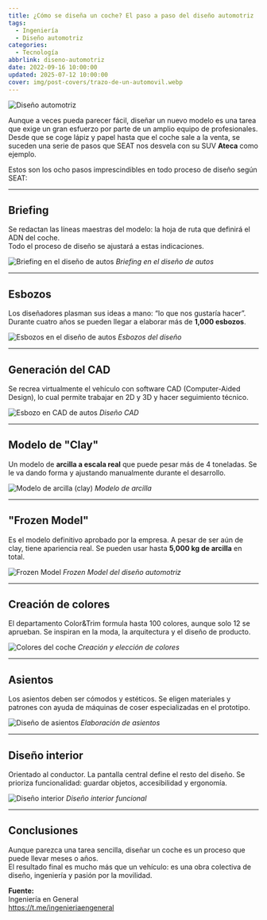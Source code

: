 ```yaml
---
title: ¿Cómo se diseña un coche? El paso a paso del diseño automotriz
tags:
  - Ingeniería
  - Diseño automotriz
categories:
  - Tecnología
abbrlink: diseno-automotriz
date: 2022-09-16 10:00:00
updated: 2025-07-12 10:00:00
cover: img/post-covers/trazo-de-un-automovil.webp
---
```


![Diseño automotriz](/blog/img/post-covers/trazo-de-un-automovil.webp)

Aunque a veces pueda parecer fácil, diseñar un nuevo modelo es una tarea que exige un gran esfuerzo por parte de un amplio equipo de profesionales.  
Desde que se coge lápiz y papel hasta que el coche sale a la venta, se suceden una serie de pasos que SEAT nos desvela con su SUV **Ateca** como ejemplo.

<!-- more -->

Estos son los ocho pasos imprescindibles en todo proceso de diseño según SEAT:

---

## Briefing

Se redactan las líneas maestras del modelo: la hoja de ruta que definirá el ADN del coche.  
Todo el proceso de diseño se ajustará a estas indicaciones.

![Briefing en el diseño de autos](https://blogger.googleusercontent.com/img/b/R29vZ2xl/AVvXsEj4sOc5ncwBY38XrYxycKbpBNndCEfEyECTHZEqFsKiC3DO6jQFnVWWdubCZrzu7L7yBnrve-peSEGK2adRuQwBG6Gab0oFpJRYEZmwoVgTILxq5X1-kVcMTJSm-a4IOhjA3HWNh7YGkhNQrNzp33wYnlGmBJDdHiLbXF83rRhMjQDdEB0v96pwCTjS/s1600/briefing.png)
*Briefing en el diseño de autos*

---

## Esbozos

Los diseñadores plasman sus ideas a mano: “lo que nos gustaría hacer”.  
Durante cuatro años se pueden llegar a elaborar más de **1,000 esbozos**.

![Esbozos en el diseño de autos](https://blogger.googleusercontent.com/img/b/R29vZ2xl/AVvXsEgDpgdBiVL7a47_wmEH0HRB_g5aaICcN2aZoy8jMXY-fe05m92lxZDWcVK2mt-rXuRfWifjEwYH_07TnXYZ3TXetlcY_tq5jO_kDzP9dknjo-SbFcH9ajZn9jlx9z2EfMVLoFuXocEGLcm426tbSWw8_HcZ38bo-swcg1-qIDv864BogEnZEiTphu_v/s1600/esbozos.png)
*Esbozos del diseño*

---

## Generación del CAD

Se recrea virtualmente el vehículo con software CAD (Computer-Aided Design), lo cual permite trabajar en 2D y 3D y hacer seguimiento técnico.

![Esbozo en CAD de autos](https://blogger.googleusercontent.com/img/b/R29vZ2xl/AVvXsEgFdmtT-15iUmaQ8itdGYEPiakDEOUVaBT6EEL_TSiGw7agYmBdWH02PbDerpErvyTspPwiL8yiCkQwUCMAI9Q8uTTuY3rfrKzPOInjiJkxy1y1fobSRuQYk4EOZMup-bKtbKE5AZ-izQ2ywggDCR354AscMXWObkEszLKUBYxZdDHOVJooFqE0s9cO/s840/esbozo_en_CAD.png)
*Diseño CAD*

---

## Modelo de "Clay"

Un modelo de **arcilla a escala real** que puede pesar más de 4 toneladas. Se le va dando forma y ajustando manualmente durante el desarrollo.

![Modelo de arcilla (clay)](https://blogger.googleusercontent.com/img/b/R29vZ2xl/AVvXsEiAMc8gdXfO72F9NzwFS2qp1-utZmr1O3YY-lSmGHyMMfQKUjrsgElvRVKjB6aiJ3SLfGrBcpit--imKYGP4Cjg9uobLyXwCIKJM4c8EtMzelgD2aHyA-ML9vPj4o7Ntjwxt1gwuOH7y808z7OKYqEfndrQ60k0GhLmF2SGlo9itDUeD2m9bgkIsNww/s1600/modelo_del_clay.png)
*Modelo de arcilla*

---

## "Frozen Model"

Es el modelo definitivo aprobado por la empresa. A pesar de ser aún de clay, tiene apariencia real. Se pueden usar hasta **5,000 kg de arcilla** en total.

![Frozen Model](https://blogger.googleusercontent.com/img/b/R29vZ2xl/AVvXsEgfx8BXtvI8zqlQCknDqERDvGP3EQzkzScSK-bMg2vwu6DzolHJz-E-9_3-15SHBLM5mGXxeEteSnI1_7MOb7SRNSH1ZjQp_MKWlQU8txMpWtXAR1tzL8yqlYp6wzejgG0mbnLiBZ4I6hUZBYdfa5t4Wa99QV1LnuP9JI4IloCRYyvb5gQ-q7av_88v/s800-rw/frozen_model.webp)
*Frozen Model del diseño automotriz*

---

## Creación de colores

El departamento Color&Trim formula hasta 100 colores, aunque solo 12 se aprueban. Se inspiran en la moda, la arquitectura y el diseño de producto.

![Colores del coche](https://blogger.googleusercontent.com/img/b/R29vZ2xl/AVvXsEiBrT8J6fX4bKfsvvGIHYFEelDu0wZlCqMU8mZSTU2as6mxb4kvEMq0c_rs_u2vMuYFL0VkRqNKoBNsonRChMSrOHWQBrVnSnNzM_NCxWM8WT0i7Qn18LdiPoDzbAs4i5dQWiyx_G6T5rXm2jmwghQV5oLb0NefQ4kJgutWR7WbOQOGMnPMO9cBBIaD/s1600-rw/creacion_de_colores.webp)
*Creación y elección de colores*

---

## Asientos

Los asientos deben ser cómodos y estéticos. Se eligen materiales y patrones con ayuda de máquinas de coser especializadas en el prototipo.

![Diseño de asientos](https://blogger.googleusercontent.com/img/b/R29vZ2xl/AVvXsEg03RLFKeyjm_p65tpR5Rw-Ez8VCbzp6Rd8_lQ7OFrwEfdKdAfupiICzIV3JT53_oc7ENvuw52E-G0n9vmjoJw7Yk6FX759JmnWNaTVHnh8vkVPUyg9ejpATO175NXYwyuCGI4MkRbVRDRau7FgHHNvRcHDrSfcqV8i51DoRFo_A1iEg72gylrG_WUr/s1600/asientos.png)
*Elaboración de asientos*

---

## Diseño interior

Orientado al conductor. La pantalla central define el resto del diseño. Se prioriza funcionalidad: guardar objetos, accesibilidad y ergonomía.

![Diseño interior](https://blogger.googleusercontent.com/img/b/R29vZ2xl/AVvXsEjRXHrKKmdrW6hm0RunupPt6f9TUWU3O5nEZURKgOtTsGEkoA2VRhPQEASibqkoMIUC8Jzpv21PeLmPTvbT94iOwuBFODNfqWqlW5d2_595aPhUIa8_Y_d-U7-LA6c0WyQKuNEeA2AQHDU99M7ywQNzDlPYS_keyTyYunKlNX79GYPRn6tsDzNoVDxN/s1600/dise%C3%B1o_de_interior.png)
*Diseño interior funcional*

---

## Conclusiones

Aunque parezca una tarea sencilla, diseñar un coche es un proceso que puede llevar meses o años.  
El resultado final es mucho más que un vehículo: es una obra colectiva de diseño, ingeniería y pasión por la movilidad.

**Fuente:**  
Ingeniería en General  
https://t.me/ingenieriaengeneral